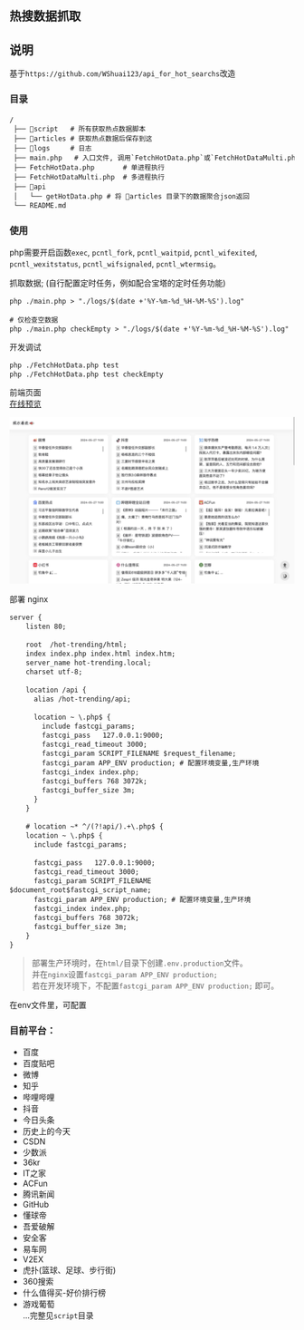 ## 热搜数据抓取

## 说明
基于`https://github.com/WShuai123/api_for_hot_searchs`改造

### 目录
```txt
/
 ├── 📂script   # 所有获取热点数据脚本
 ├── 📂articles # 获取热点数据后保存到这
 ├── 📂logs     # 日志
 ├── main.php   # 入口文件, 调用`FetchHotData.php`或`FetchHotDataMulti.php`
 ├── FetchHotData.php       # 单进程执行
 ├── FetchHotDataMulti.php  # 多进程执行
 ├── 📂api
 │   └── getHotData.php # 将 📂articles 目录下的数据聚合json返回
 └── README.md
```

### 使用

php需要开启函数`exec`, `pcntl_fork`, `pcntl_waitpid`, `pcntl_wifexited`, `pcntl_wexitstatus`, `pcntl_wifsignaled`, `pcntl_wtermsig`。

抓取数据; (自行配置定时任务，例如配合宝塔的定时任务功能)
```shell
php ./main.php > "./logs/$(date +'%Y-%m-%d_%H-%M-%S').log"

# 仅检查空数据
php ./main.php checkEmpty > "./logs/$(date +'%Y-%m-%d_%H-%M-%S').log"
```

开发调试
```shell
php ./FetchHotData.php test
php ./FetchHotData.php test checkEmpty
```

前端页面    
[在线预览](https:hot.deq.plus)     

![](home-ex.jpg)    

部署 nginx
```Nginx
server {
    listen 80;

    root  /hot-trending/html;
    index index.php index.html index.htm;
    server_name hot-trending.local;
    charset utf-8;

    location /api {
      alias /hot-trending/api;

      location ~ \.php$ {
        include fastcgi_params;
        fastcgi_pass   127.0.0.1:9000;
        fastcgi_read_timeout 3000;
        fastcgi_param SCRIPT_FILENAME $request_filename;
        fastcgi_param APP_ENV production; # 配置环境变量,生产环境
        fastcgi_index index.php;
        fastcgi_buffers 768 3072k;
        fastcgi_buffer_size 3m;
      }
    }
    
    # location ~* ^/(?!api/).+\.php$ {
    location ~ \.php$ {
      include fastcgi_params;

      fastcgi_pass   127.0.0.1:9000;
      fastcgi_read_timeout 3000;
      fastcgi_param SCRIPT_FILENAME $document_root$fastcgi_script_name;
      fastcgi_param APP_ENV production; # 配置环境变量,生产环境
      fastcgi_index index.php;
      fastcgi_buffers 768 3072k;
      fastcgi_buffer_size 3m;
    }
}
```

> 部署生产环境时，在`html/`目录下创建`.env.production`文件。    
> 并在`nginx`设置`fastcgi_param APP_ENV production;`    
> 若在开发环境下，不配置`fastcgi_param APP_ENV production;` 即可。

在env文件里，可配置

### 目前平台：

+ 百度
+ 百度贴吧
+ 微博
+ 知乎
+ 哔哩哔哩
+ 抖音
+ 今日头条
+ 历史上的今天
+ CSDN
+ 少数派
+ 36kr
+ IT之家
+ ACFun
+ 腾讯新闻
+ GitHub
+ 懂球帝
+ 吾爱破解
+ 安全客
+ 易车网
+ V2EX
+ 虎扑(篮球、足球、步行街)
+ 360搜索  
+ 什么值得买-好价排行榜       
+ 游戏葡萄            
...完整见`script`目录               
